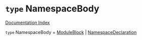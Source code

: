 # `type` NamespaceBody

[Documentation Index](../README.md)

`type` NamespaceBody = [ModuleBlock](../interface.ModuleBlock/README.md) | [NamespaceDeclaration](../interface.NamespaceDeclaration/README.md)